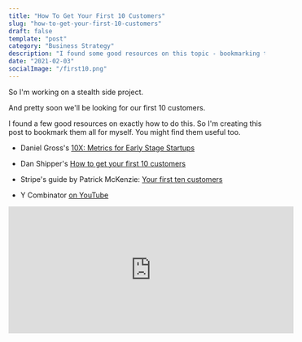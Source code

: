 ```yaml
---
title: "How To Get Your First 10 Customers"
slug: "how-to-get-your-first-10-customers"
draft: false
template: "post"
category: "Business Strategy"
description: "I found some good resources on this topic - bookmarking them here!"
date: "2021-02-03"
socialImage: "/first10.png"
---
```


So I'm working on a stealth side project.

And pretty soon we'll be looking for our first 10 customers.

I found a few good resources on exactly how to do this. So I'm creating this post to bookmark them all for myself. You might find them useful too.

- Daniel Gross's [10X: Metrics for Early Stage Startups](https://dcgross.com/10X/)

- Dan Shipper's [How to get your first 10 customers](http://danshipper.com/nothing-happens-until-the-sale-is-made)

- Stripe's guide by Patrick McKenzie: [Your first ten customers](https://stripe.com/atlas/guides/starting-sales)

* Y Combinator [on YouTube](https://youtu.be/WAXLTG9n7Kw)

<iframe width="560" height="250" src="https://www.youtube.com/embed/WAXLTG9n7Kw" frameborder="0" allow="accelerometer; autoplay; clipboard-write; encrypted-media; gyroscope; picture-in-picture" allowfullscreen></iframe>

<br />
